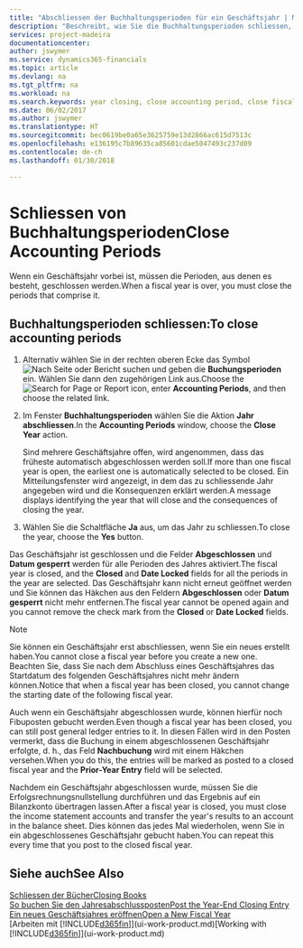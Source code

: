 ```yaml
---
title: "Abschliessen der Buchhaltungsperioden für ein Geschäftsjahr | Microsoft Docs"
description: "Beschreibt, wie Sie die Buchhaltungsperioden schliessen, die das Geschäftsjahr ausmachen."
services: project-madeira
documentationcenter: 
author: jswymer
ms.service: dynamics365-financials
ms.topic: article
ms.devlang: na
ms.tgt_pltfrm: na
ms.workload: na
ms.search.keywords: year closing, close accounting period, close fiscal year, bank account detailed trial balance
ms.date: 06/02/2017
ms.author: jswymer
ms.translationtype: HT
ms.sourcegitcommit: bec0619be0a65e3625759e13d2866ac615d7513c
ms.openlocfilehash: e136195c7b89635ca85601cdae5047493c237d09
ms.contentlocale: de-ch
ms.lasthandoff: 01/30/2018

---
```

# <a name="close-accounting-periods"></a><span data-ttu-id="a0b40-103">Schliessen von Buchhaltungsperioden</span><span class="sxs-lookup"><span data-stu-id="a0b40-103">Close Accounting Periods</span></span>
<span data-ttu-id="a0b40-104">Wenn ein Geschäftsjahr vorbei ist, müssen die Perioden, aus denen es besteht, geschlossen werden.</span><span class="sxs-lookup"><span data-stu-id="a0b40-104">When a fiscal year is over, you must close the periods that comprise it.</span></span>

## <a name="to-close-accounting-periods"></a><span data-ttu-id="a0b40-105">Buchhaltungsperioden schliessen:</span><span class="sxs-lookup"><span data-stu-id="a0b40-105">To close accounting periods</span></span>
1. <span data-ttu-id="a0b40-106">Alternativ wählen Sie in der rechten oberen Ecke das Symbol ![Nach Seite oder Bericht suchen](media/ui-search/search_small.png "Nach Seite oder Bericht suchen") und geben die **Buchungsperioden** ein. Wählen Sie dann den zugehörigen Link aus.</span><span class="sxs-lookup"><span data-stu-id="a0b40-106">Choose the ![Search for Page or Report](media/ui-search/search_small.png "Search for Page or Report icon") icon, enter **Accounting Periods**, and then choose the related link.</span></span>
2. <span data-ttu-id="a0b40-107">Im Fenster **Buchhaltungsperioden** wählen Sie die Aktion **Jahr abschliessen**.</span><span class="sxs-lookup"><span data-stu-id="a0b40-107">In the **Accounting Periods** window, choose the **Close Year** action.</span></span>

    <span data-ttu-id="a0b40-108">Sind mehrere Geschäftsjahre offen, wird angenommen, dass das früheste automatisch abgeschlossen werden soll.</span><span class="sxs-lookup"><span data-stu-id="a0b40-108">If more than one fiscal year is open, the earliest one is automatically selected to be closed.</span></span> <span data-ttu-id="a0b40-109">Ein Mitteilungsfenster wird angezeigt, in dem das zu schliessende Jahr angegeben wird und die Konsequenzen erklärt werden.</span><span class="sxs-lookup"><span data-stu-id="a0b40-109">A message displays identifying the year that will close and the consequences of closing the year.</span></span>
3. <span data-ttu-id="a0b40-110">Wählen Sie die Schaltfläche **Ja** aus, um das Jahr zu schliessen.</span><span class="sxs-lookup"><span data-stu-id="a0b40-110">To close the year, choose the **Yes** button.</span></span>

<span data-ttu-id="a0b40-111">Das Geschäftsjahr ist geschlossen und die Felder **Abgeschlossen** und **Datum gesperrt** werden für alle Perioden des Jahres aktiviert.</span><span class="sxs-lookup"><span data-stu-id="a0b40-111">The fiscal year is closed, and the **Closed** and **Date Locked** fields for all the periods in the year are selected.</span></span> <span data-ttu-id="a0b40-112">Das Geschäftsjahr kann nicht erneut geöffnet werden und Sie können das Häkchen aus den Feldern **Abgeschlossen** oder **Datum gesperrt** nicht mehr entfernen.</span><span class="sxs-lookup"><span data-stu-id="a0b40-112">The fiscal year cannot be opened again and you cannot remove the check mark from the **Closed** or **Date Locked** fields.</span></span>

> [!NOTE]  
>   <span data-ttu-id="a0b40-113">Sie können ein Geschäftsjahr erst abschliessen, wenn Sie ein neues erstellt haben.</span><span class="sxs-lookup"><span data-stu-id="a0b40-113">You cannot close a fiscal year before you create a new one.</span></span> <span data-ttu-id="a0b40-114">Beachten Sie, dass Sie nach dem Abschluss eines Geschäftsjahres das Startdatum des folgenden Geschäftsjahres nicht mehr ändern können.</span><span class="sxs-lookup"><span data-stu-id="a0b40-114">Notice that when a fiscal year has been closed, you cannot change the starting date of the following fiscal year.</span></span>

<span data-ttu-id="a0b40-115">Auch wenn ein Geschäftsjahr abgeschlossen wurde, können hierfür noch Fibuposten gebucht werden.</span><span class="sxs-lookup"><span data-stu-id="a0b40-115">Even though a fiscal year has been closed, you can still post general ledger entries to it.</span></span> <span data-ttu-id="a0b40-116">In diesen Fällen wird in den Posten vermerkt, dass die Buchung in einem abgeschlossenen Geschäftsjahr erfolgte, d. h., das Feld **Nachbuchung** wird mit einem Häkchen versehen.</span><span class="sxs-lookup"><span data-stu-id="a0b40-116">When you do this, the entries will be marked as posted to a closed fiscal year and the **Prior-Year Entry** field will be selected.</span></span>

<span data-ttu-id="a0b40-117">Nachdem ein Geschäftsjahr abgeschlossen wurde, müssen Sie die Erfolgsrechnungsnullstellung durchführen und das Ergebnis auf ein Bilanzkonto übertragen lassen.</span><span class="sxs-lookup"><span data-stu-id="a0b40-117">After a fiscal year is closed, you must close the income statement accounts and transfer the year's results to an account in the balance sheet.</span></span> <span data-ttu-id="a0b40-118">Dies können das jedes Mal wiederholen, wenn Sie in ein abgeschlossenes Geschäftsjahr gebucht haben.</span><span class="sxs-lookup"><span data-stu-id="a0b40-118">You can repeat this every time that you post to the closed fiscal year.</span></span>

## <a name="see-also"></a><span data-ttu-id="a0b40-119">Siehe auch</span><span class="sxs-lookup"><span data-stu-id="a0b40-119">See Also</span></span>
[<span data-ttu-id="a0b40-120">Schliessen der Bücher</span><span class="sxs-lookup"><span data-stu-id="a0b40-120">Closing Books</span></span>](year-close-books.md)  
[<span data-ttu-id="a0b40-121">So buchen Sie den Jahresabschlussposten</span><span class="sxs-lookup"><span data-stu-id="a0b40-121">Post the Year-End Closing Entry</span></span>](year-how-post-year-end-close-entry.md)  
[<span data-ttu-id="a0b40-122">Ein neues Geschäftsjahres eröffnen</span><span class="sxs-lookup"><span data-stu-id="a0b40-122">Open a New Fiscal Year</span></span>](finance-how-open-new-fiscal-year.md)  
<span data-ttu-id="a0b40-123">[Arbeiten mit [!INCLUDE[d365fin](includes/d365fin_md.md)]](ui-work-product.md)</span><span class="sxs-lookup"><span data-stu-id="a0b40-123">[Working with [!INCLUDE[d365fin](includes/d365fin_md.md)]](ui-work-product.md)</span></span>

